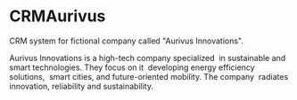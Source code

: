 # CRMAurivus
CRM system for fictional company called "Aurivus Innovations". 

Aurivus Innovations is a high-tech company specialized  in sustainable and smart technologies. They focus on it  developing energy efficiency solutions,  smart cities, and future-oriented mobility. The company  radiates innovation, reliability and sustainability.
